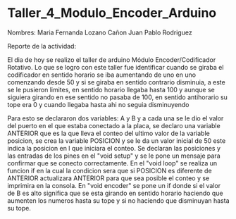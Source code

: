 # Taller_4_Modulo_Encoder_Arduino

Nombres: Maria Fernanda Lozano Cañon
         Juan Pablo Rodriguez

Reporte de la actividad:

El dia de hoy se realizo el taller de arduino Módulo Encoder/Codificador Rotativo.
Lo que se logro con este taller fue identificar cuando se giraba el codificador en sentido horario se iba aumentando de uno en uno comenzando desde 50 y si se giraba en sentido contrario disminuia, a este se le pusieron limites, en sentido horario llegaba hasta 100 y aunque se siguiera girando en ese sentido no pasaba de 100, en sentido antihorario su tope era 0 y cuando llegaba hasta ahi no seguia disminuyendo

Para esto se declararon dos variables: A y B y a cada una se le dio el valor del puerto en el que estaba conectado a la placa, se declaro una variable ANTERIOR que es la que lleva el conteo del ultimo valor de la variable posicion, se crea la variable POSICION y se le da un valor inicial de 50 este indica la posicion en l que iniciara el conteo.
Se declaran las posiciones y las entradas de los pines en el "void setup" y se le pone un mensaje para confirmar que se conecto correctamente.
En el "void loop" se realiza un funcion if en la cual la condicion sera que si POSICION es diferente de ANTERIOR actualizara ANTERIOR para que sea posible el conteo y se imprimira en la consola.
En "void encoder" se pone un if donde si el valor de B es alto significa que se esta girando en sentido horario haciendo que aumenten los numeros hasta su tope y si no haciendo que disminuyan hasta su tope.
